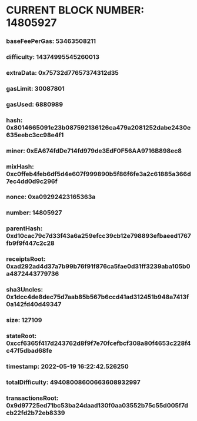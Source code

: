 # CURRENT BLOCK NUMBER: 14805927

### baseFeePerGas: 53463508211
### difficulty: 14374995545260013
### extraData: 0x75732d77657374312d35
### gasLimit: 30087801
### gasUsed: 6880989
### hash: 0x8014665091e23b087592136126ca479a2081252dabe2430e635eebc3cc98e4f1
### miner: 0xEA674fdDe714fd979de3EdF0F56AA9716B898ec8
### mixHash: 0xc0ffeb4feb6df5d4e607f999890b5f86f6fe3a2c61885a366d7ec4dd0d9c296f
### nonce: 0xa09292423165363a
### number: 14805927
### parentHash: 0xd10cac79c7d33f43a6a259efcc39cb12e798893efbaeed1767fb9f9f447c2c28
### receiptsRoot: 0xad292ad4d37a7b99b76f91f876ca5fae0d31ff3239aba105b0a4872443779736
### sha3Uncles: 0x1dcc4de8dec75d7aab85b567b6ccd41ad312451b948a7413f0a142fd40d49347
### size: 127109
### stateRoot: 0xccf6365f417d243762d8f9f7e70fcefbcf308a80f4653c228f4c47f5dbad68fe
### timestamp: 2022-05-19 16:22:42.526250
### totalDifficulty: 49408008600663608932997
### transactionsRoot: 0x9d97725ed71bc53ba24daad130f0aa03552b75c55d005f7dcb22fd2b72eb8339
